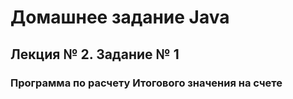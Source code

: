 # **Домашнее задание Java** 

## Лекция № 2. Задание № 1


### Программа по расчету Итогового значения на счете